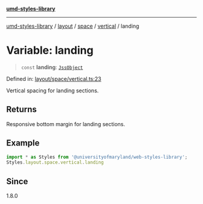 [**umd-styles-library**](../../../../../../README.md)

***

[umd-styles-library](../../../../../../modules.md) / [layout](../../../../../README.md) / [space](../../../README.md) / [vertical](../README.md) / landing

# Variable: landing

> `const` **landing**: [`JssObject`](../../../../../../utilities/namespaces/transform/type-aliases/JssObject.md)

Defined in: [layout/space/vertical.ts:23](https://github.com/UMD-Digital/design-system/blob/ada30a44686a89a90941bbd44a6f156101fc9b44/packages/styles/source/layout/space/vertical.ts#L23)

Vertical spacing for landing sections.

## Returns

Responsive bottom margin for landing sections.

## Example

```typescript
import * as Styles from '@universityofmaryland/web-styles-library';
Styles.layout.space.vertical.landing
```

## Since

1.8.0
